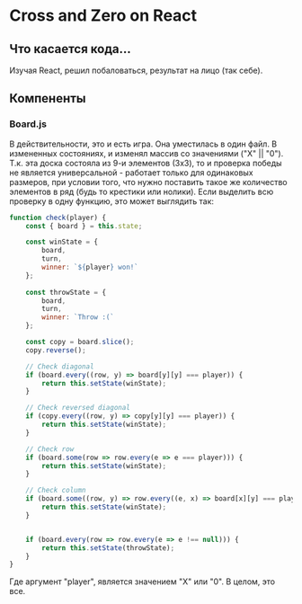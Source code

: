 # Cross and Zero on React
## Что касается кода...
Изучая React, решил побаловаться, результат на лицо (так себе).
## Компененты
### Board.js
В действительности, это и есть игра. Она уместилась в один файл. 
В измененных состояниях, и изменял массив со значениями ("X" || "0").
Т.к. эта доска состояла из 9-и элементов (3x3), то и проверка победы не является универсальной - работает только для одинаковых размеров, при условии того, что нужно поставить такое же количество элементов в ряд (будь то крестики или нолики).
Если выделить всю проверку в одну функцию, это может выглядить так:
```js
function check(player) {
    const { board } = this.state;

    const winState = {
        board,
        turn,
        winner: `${player} won!`
    };
    
    const throwState = {
        board,
        turn,
        winner: `Throw :(`
    };

    const copy = board.slice();
    copy.reverse();

    // Check diagonal
    if (board.every((row, y) => board[y][y] === player)) {
        return this.setState(winState);
    }

    // Check reversed diagonal
    if (copy.every((row, y) => copy[y][y] === player)) {
        return this.setState(winState);
    }

    // Check row
    if (board.some(row => row.every(e => e === player))) {
        return this.setState(winState);
    }

    // Check column
    if (board.some((row, y) => row.every((e, x) => board[x][y] === player))) {
        return this.setState(winState);
    }


    if (board.every(row => row.every(e => e !== null))) {
        return this.setState(throwState);
    }
}
```
Где аргумент "player", является значением "X" или "0".
В целом, это все.